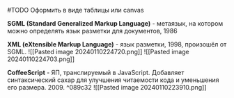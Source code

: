 #TODO Оформить в виде таблицы или canvas

**SGML (Standard Generalized Markup Language)** - метаязык, на котором можно определять язык разметки для документов, 1986
   
   **XML (eXtensible Markup Language)** - язык разметки, 1998, произошёл от SGML.
   ![[Pasted image 20240110224720.png]]
   ![[Pasted image 20240110224703.png]]
   

**CoffeeScript** - ЯП, транслируемый в JavaScript. Добавляет синтаксический сахар для улучшения читаемости кода и уменьшения его размера. 2009. ^089c32
![[Pasted image 20240110223910.png]]
